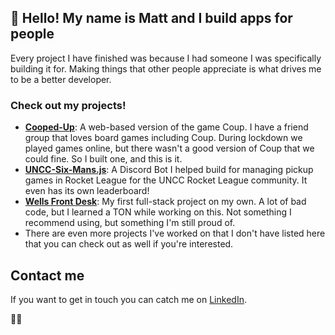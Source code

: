 ## 👋 Hello! My name is Matt and I build apps for people

Every project I have finished was because I had someone I was specifically building it for. Making things that other people appreciate is what drives me to be a better developer.

### Check out my projects!
 - **[Cooped-Up](https://github.com/mattwells19/Cooped-Up)**: A web-based version of the game Coup. I have a friend group that loves board games including Coup. During lockdown we played games online, but there wasn't a good version of Coup that we could fine. So I built one, and this is it.
 - **[UNCC-Six-Mans.js](https://github.com/mattwells19/UNCC-Six-Mans.js)**: A Discord Bot I helped build for managing pickup games in Rocket League for the UNCC Rocket League community. It even has its own leaderboard!
 - **[Wells Front Desk](https://github.com/mattwells19/Wells-Front-Desk)**: My first full-stack project on my own. A lot of bad code, but I learned a TON while working on this. Not something I recommend using, but something I'm still proud of.
 - There are even more projects I've worked on that I don't have listed here that you can check out as well if you're interested.

## Contact me
If you want to get in touch you can catch me on [LinkedIn](https://www.linkedin.com/in/mwells21/).

🌈🐧
